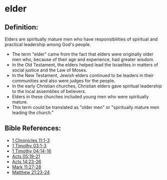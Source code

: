# elder #

## Definition: ##

Elders are spiritually mature men who have responsibilities of spiritual and practical leadership among God's people.

* The term "elder" came from the fact that elders were originally older men who, because of their age and experience, had greater wisdom.
* In the Old Testament, the elders helped lead the Israelites in matters of social justice and the Law of Moses.
* In the New Testament, Jewish elders continued to be leaders in their communities and also were judges for the people.
* In the early Christian churches, Christian elders gave spiritual leadership to the local assemblies of believers.
* Elders in these churches included young men who were spiritually mature.
* This term could be translated as "older men" or "spiritually mature men leading the church."

## Bible References: ##

* [1 Chronicles 11:1-3](en/tn/1ch/help/11/01)
* [1 Timothy 03:1-3](en/tn/1ti/help/03/01)
* [1 Timothy 04:14-16](en/tn/1ti/help/04/14)
* [Acts 05:19-21](en/tn/act/help/05/19)
* [Acts 14:23-26](en/tn/act/help/14/23)
* [Mark 11:27-28](en/tn/mrk/help/11/27)
* [Matthew 21:23-24](en/tn/mat/help/21/23)